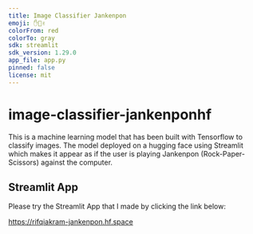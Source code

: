 ```yaml
---
title: Image Classifier Jankenpon
emoji: ✋👊✌
colorFrom: red
colorTo: gray
sdk: streamlit
sdk_version: 1.29.0
app_file: app.py
pinned: false
license: mit
--- 
```


# image-classifier-jankenponhf
This is a machine learning model that has been built with Tensorflow to classify images. The model deployed on a hugging face using Streamlit which makes it appear as if the user is playing Jankenpon (Rock-Paper-Scissors) against the computer.

## Streamlit App
Please try the Streamlit App that I made by clicking the link below:

https://rifqiakram-jankenpon.hf.space
